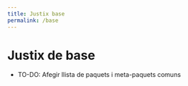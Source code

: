 ```yaml
---
title: Justix base
permalink: /base
---
```


# Justix de base

* TO-DO: Afegir llista de paquets i meta-paquets comuns